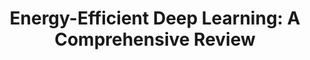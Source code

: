 ---
title: "Energy-Efficient Deep Learning: A Comprehensive Review"
publication_date: 2023-08-30
authors:
  - title: Song Han
    organization: mit/_index
  - title: William J. Dally
    organization: stanford-university/_index
  - title: Kurt Keutzer
    organization: uc-berkeley/_index
categories:
  - sustainable/_index
  - ai/_index
tags:
  - Deep learning
  - Energy efficiency
  - Neural networks
  - Green AI
  - Hardware optimization
resource_type: research
summary: |
  This comprehensive review examines state-of-the-art approaches for making deep learning more energy-efficient across the entire stack, from hardware to algorithms.

  The research analyzes various efficiency techniques including model compression, neural architecture search, and hardware-software co-design for energy-efficient deep learning.

  The authors provide detailed case studies and empirical evaluations of different approaches, offering insights into their effectiveness for reducing energy consumption while maintaining model performance.
source_url: https://arxiv.org/abs/2308.15917
source_document: https://arxiv.org/pdf/2308.15917.pdf
source_organizations:
  - mit/_index
  - stanford-university/_index
  - uc-berkeley/_index
language: en
--- 